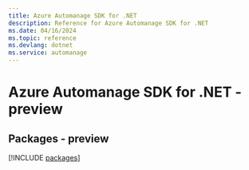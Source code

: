 ```yaml
---
title: Azure Automanage SDK for .NET
description: Reference for Azure Automanage SDK for .NET
ms.date: 04/16/2024
ms.topic: reference
ms.devlang: dotnet
ms.service: automanage
---
```

# Azure Automanage SDK for .NET - preview
## Packages - preview
[!INCLUDE [packages](automanage-index.md)]